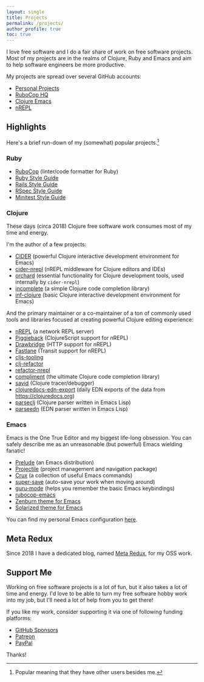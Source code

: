 ```yaml
---
layout: single
title: Projects
permalink: /projects/
author_profile: true
toc: true
---
```


I love free software and I do a fair share of work on free software projects.
Most of my projects are in the realms of Clojure, Ruby and Emacs and aim to
help software engineers be more productive.

My projects are spread over several GitHub accounts:

* [Personal Projects](https://github.com/bbatsov)
* [RuboCop HQ](https://github.com/rubocop)
* [Clojure Emacs](https://github.com/clojure-emacs)
* [nREPL](https://github.com/nrepl)

## Highlights

Here's a brief run-down of my (somewhat) popular projects.[^1]

### Ruby

* [RuboCop](http://rubocop.org) (linter/code formatter for Ruby)
* [Ruby Style Guide](https://github.com/rubocop/ruby-style-guide)
* [Rails Style Guide](https://github.com/rubocop/rails-style-guide)
* [RSpec Style Guide](https://github.com/rubocop/rspec-style-guide)
* [Minitest Style Guide](https://github.com/rubocop/minitest-style-guide)

### Clojure

These days (circa 2018) Clojure free software work consumes most of my
time and energy.

I'm the author of a few projects:

* [CIDER](https://cider.mx) (powerful Clojure interactive development environment for Emacs)
* [cider-nrepl](https://github.com/clojure-emacs/cider-nrepl) (nREPL middleware for Clojure editors and IDEs)
* [orchard](https://github.com/clojure-emacs/orchard) (essential functionality for Clojure development tools, used internally by `cider-nrepl`)
* [incomplete](https://github.com/nrepl/incomplete) (a simple Clojure code completion library)
* [inf-clojure](https://github.com/clojure-emacs/inf-clojure) (basic Clojure interactive development environment for Emacs)

And the primary maintainer or a co-maintainer of a ton of commonly
used tools and libraries focused at creating powerful Clojure editing
experience:

* [nREPL](https://nrepl.xyz) (a network REPL server)
* [Piggieback](https://github.com/nrepl/piggieback) (ClojureScript support for nREPL)
* [Drawbridge](https://github.com/nrepl/drawbridge) (HTTP support for nREPL)
* [Fastlane](https://github.com/nrepl/fastlane) (Transit support for nREPL)
* [cljs-tooling](https://github.com/clojure-emacs/cljs-tooling)
* [clj-refactor](https://github.com/clojure-emacs/clj-refactor)
* [refactor-nrepl](https://github.com/clojure-emacs/refactor-nrepl)
* [compliment](https://github.com/alexander-yakushev/compliment/) (the ultimate Clojure code completion library)
* [sayid](https://github.com/clojure-emacs/sayid) (Clojure tracer/debugger)
* [clojuredocs-edn-export](https://clojuredocs-edn.netlify.app/) (daily EDN exports of the data from <https://clojuredocs.org>)
* [parseclj](https://github.com/clojure-emacs/parseclj) (Clojure parser written in Emacs Lisp)
* [parseedn](https://github.com/clojure-emacs/parseedn) (EDN parser written in Emacs Lisp)

### Emacs

Emacs is the One True Editor and my biggest life-long obsession. You can safely describe
me as an unreasonable (but powerful) Emacs wielding fanatic!

* [Prelude](https://github.com/bbatsov/prelude) (an Emacs distribution)
* [Projectile](https://projectile.mx) (project management and navigation package)
* [Crux](https://github.com/bbatsov/crux) (a collection of useful Emacs commands)
* [super-save](https://github.com/bbatsov/super-save) (auto-save your work when moving around)
* [guru-mode](https://github.com/bbatsov/guru-mode) (helps you remember the basic Emacs keybindings)
* [rubocop-emacs](https://github.com/bbatsov/rubocop-emacs)
* [Zenburn theme for Emacs](https://github.com/bbatsov/zenburn-emacs)
* [Solarized theme for Emacs](https://github.com/bbatsov/solarized-emacs)

You can find my personal Emacs configuration [here](https://github.com/bbatsov/emacs.d/).

## Meta Redux

Since 2018 I have a dedicated blog, named [Meta Redux](https://metaredux.com), for my OSS work.

## Support Me

Working on free software projects is a lot of fun, but it also takes a
lot of time and energy. I'd love to be able to turn my free software
hobby work into my job, but I'll need a lot of help from you to get
there!

If you like my work, consider supporting it via one of following funding platforms:

* [GitHub Sponsors](https://github.com/users/bbatsov/sponsorship)
* [Patreon](https://www.patreon.com/bbatsov)
* [PayPal](https://www.paypal.me/bbatsov)

Thanks!

[^1]: Popular meaning that they have other users besides me.
